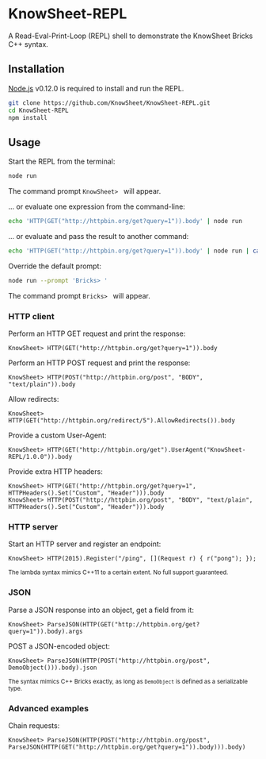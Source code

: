 # KnowSheet-REPL
A Read-Eval-Print-Loop (REPL) shell to demonstrate the KnowSheet Bricks C++ syntax.

## Installation

[Node.js](http://nodejs.org/) v0.12.0 is required to install and run the REPL.

```bash
git clone https://github.com/KnowSheet/KnowSheet-REPL.git
cd KnowSheet-REPL
npm install
```

## Usage

Start the REPL from the terminal:
```bash
node run
```
The command prompt `KnowSheet> ` will appear.

... or evaluate one expression from the command-line:
```bash
echo 'HTTP(GET("http://httpbin.org/get?query=1")).body' | node run
```

... or evaluate and pass the result to another command:
```bash
echo 'HTTP(GET("http://httpbin.org/get?query=1")).body' | node run | cat
```

Override the default prompt:
```bash
node run --prompt 'Bricks> '
```
The command prompt `Bricks> ` will appear.

### HTTP client

Perform an HTTP GET request and print the response:
```
KnowSheet> HTTP(GET("http://httpbin.org/get?query=1")).body
```

Perform an HTTP POST request and print the response:
```
KnowSheet> HTTP(POST("http://httpbin.org/post", "BODY", "text/plain")).body
```

Allow redirects:
```
KnowSheet> HTTP(GET("http://httpbin.org/redirect/5").AllowRedirects()).body
```

Provide a custom User-Agent:
```
KnowSheet> HTTP(GET("http://httpbin.org/get").UserAgent("KnowSheet-REPL/1.0.0")).body
```

Provide extra HTTP headers:
```
KnowSheet> HTTP(GET("http://httpbin.org/get?query=1", HTTPHeaders().Set("Custom", "Header"))).body
KnowSheet> HTTP(POST("http://httpbin.org/post", "BODY", "text/plain", HTTPHeaders().Set("Custom", "Header"))).body
```

### HTTP server

Start an HTTP server and register an endpoint:
```
KnowSheet> HTTP(2015).Register("/ping", [](Request r) { r("pong"); });
```
<sup>The lambda syntax mimics C++11 to a certain extent. No full support guaranteed.</sup>

### JSON

Parse a JSON response into an object, get a field from it:
```
KnowSheet> ParseJSON(HTTP(GET("http://httpbin.org/get?query=1")).body).args
```

POST a JSON-encoded object:
```
KnowSheet> ParseJSON(HTTP(POST("http://httpbin.org/post", DemoObject())).body).json
```
<sup>The syntax mimics C++ Bricks exactly, as long as `DemoObject` is defined as a serializable type.</sup>

### Advanced examples

Chain requests:
```
KnowSheet> ParseJSON(HTTP(POST("http://httpbin.org/post", ParseJSON(HTTP(GET("http://httpbin.org/get?query=1")).body))).body)
```
